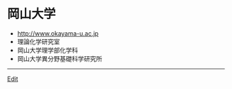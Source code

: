 # 岡山大学


* http://www.okayama-u.ac.jp
* 理論化学研究室
* 岡山大学理学部化学科
* 岡山大学異分野基礎科学研究所





----
[Edit](https://github.com/vitroid/vitroid.github.io/edit/master/MD/岡山大学.md)
